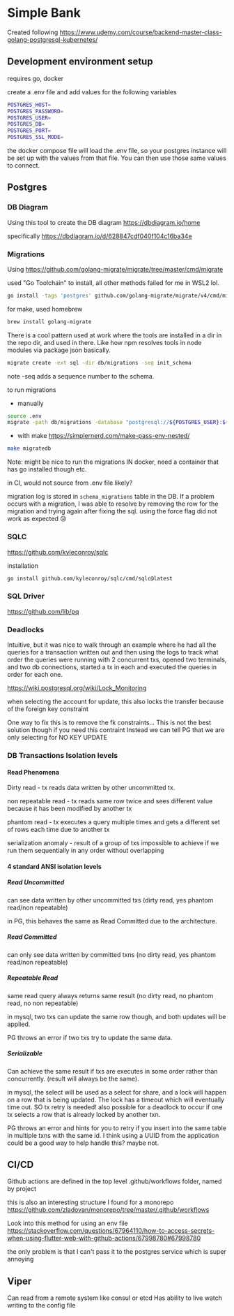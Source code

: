 # Simple Bank

Created following <https://www.udemy.com/course/backend-master-class-golang-postgresql-kubernetes/>

## Development environment setup

requires go, docker

create a .env file and add values for the following variables

```bash
POSTGRES_HOST=
POSTGRES_PASSWORD=
POSTGRES_USER=
POSTGRES_DB=
POSTGRES_PORT=
POSTGRES_SSL_MODE=
```

the docker compose file will load the .env file, so your postgres instance will be set up with the values from that file. You can then use those same values to connect.

## Postgres

### DB Diagram

Using this tool to create the DB diagram <https://dbdiagram.io/home>

specifically <https://dbdiagram.io/d/628847cdf040f104c16ba34e>

### Migrations

Using <https://github.com/golang-migrate/migrate/tree/master/cmd/migrate>

used "Go Toolchain" to install, all other methods failed for me in WSL2 lol.

```bash
go install -tags 'postgres' github.com/golang-migrate/migrate/v4/cmd/migrate@latest
```

for make, used homebrew

```bash
brew install golang-migrate
```

There is a cool pattern used at work where the tools are installed in a dir in the repo dir, and used in there. Like how npm resolves tools in node modules via package json basically.

```bash
migrate create -ext sql -dir db/migrations -seq init_schema
```

note -seq adds a sequence number to the schema.

to run migrations

- manually

```bash
source .env
migrate -path db/migrations -database "postgresql://${POSTGRES_USER}:${POSTGRES_PASSWORD}@${POSTGRES_HOST}:${POSTGRES_PORT}/${POSTGRES_DB}?sslmode=disable" -verbose up
```

- with make <https://simplernerd.com/make-pass-env-nested/>

```bash
make migratedb
```

Note: might be nice to run the migrations IN docker, need a container that has go installed though etc.

in CI, would not source from .env file likely?

migration log is stored in `schema_migrations` table in the DB. If a problem occurs with a migration, I was able to resolve by removing the row for the migration and trying again after fixing the sql.
using the force flag did not work as expected 😢

### SQLC

<https://github.com/kyleconroy/sqlc>

installation

```bash
go install github.com/kyleconroy/sqlc/cmd/sqlc@latest
```

### SQL Driver

<https://github.com/lib/pq>

### Deadlocks

Intuitive, but it was nice to walk through an example where he had all the queries for a transaction written out
and then using the logs to track what order the queries were running with 2 concurrent txs, opened two terminals, and two db connections, started a tx in each and executed the queries in order for each one.

<https://wiki.postgresql.org/wiki/Lock_Monitoring>

when selecting the account for update, this also locks the transfer because of the foreign key constraint

One way to fix this is to remove the fk constraints...
This is not the best solution though if you need this contraint
Instead we can tell PG that we are only selecting for NO KEY UPDATE

### DB Transactions Isolation levels

#### Read Phenomena

Dirty read - tx reads data written by other uncommitted tx.

non repeatable read - tx reads same row twice and sees different value because it has been modified by another tx

phantom read - tx executes a query multiple times and gets a different set of rows each time due to another tx

serialization anomaly - result of a group of txs impossible to achieve if we run them sequentially in any order without overlapping

#### 4 standard ANSI isolation levels

##### Read Uncommitted

can see data written by other uncommitted txs (dirty read, yes phantom read/non repeatable)

in PG, this behaves the same as Read Committed due to the architecture.

##### Read Committed

can only see data written by committed txns (no dirty read, yes phantom read/non repeatable)

##### Repeatable Read

same read query always returns same result (no dirty read, no phantom read, no non repeatable)

in mysql, two txs can update the same row though, and both updates will be applied.

PG throws an error if two txs try to update the same data.

##### Serializable

Can achieve the same result if txs are executes in some order rather than concurrently. (result will always be the same).

in mysql, the select will be used as a select for share, and a lock will happen on a row that is being updated. The lock has a timeout which will eventually time out. SO tx retry is needed!
also possible for a deadlock to occur if one tx selects a row that is already locked by another txn.

PG throws an error and hints for you to retry if you insert into the same table in multiple txns with the same id.
I think using a UUID from the application could be a good way to help handle this? maybe not.

## CI/CD

Github actions are defined in the top level .github/workflows folder, named by project

this is also an interesting structure I found for a monorepo <https://github.com/zladovan/monorepo/tree/master/.github/workflows>

Look into this method for using an env file <https://stackoverflow.com/questions/67964110/how-to-access-secrets-when-using-flutter-web-with-github-actions/67998780#67998780>

the only problem is that I can't pass it to the postgres service which is super annoying

## Viper

Can read from a remote system like consul or etcd
Has ability to live watch writing to the config file
